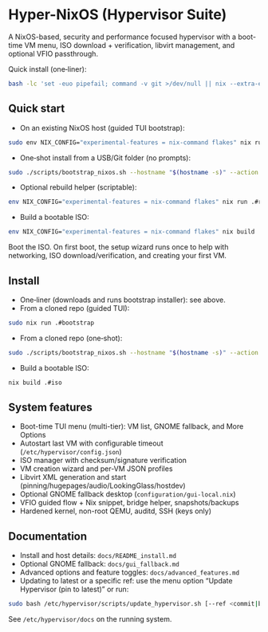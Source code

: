 # Hyper-NixOS (Hypervisor Suite)

A NixOS-based, security and performance focused hypervisor with a boot-time VM menu, ISO download + verification, libvirt management, and optional VFIO passthrough.

Quick install (one‑liner):
```bash
bash -lc 'set -euo pipefail; command -v git >/dev/null || nix --extra-experimental-features "nix-command flakes" profile install nixpkgs#git; tmp="$(mktemp -d)"; git clone https://github.com/MasterofNull/Hyper-NixOS "$tmp/hyper"; cd "$tmp/hyper"; rev=$(git rev-parse HEAD); sudo env NIX_CONFIG="experimental-features = nix-command flakes" bash ./scripts/bootstrap_nixos.sh --hostname "$(hostname -s)" --action switch --source "$tmp/hyper"'
```

## Quick start

- On an existing NixOS host (guided TUI bootstrap):
```bash
sudo env NIX_CONFIG="experimental-features = nix-command flakes" nix run .#bootstrap
```

- One‑shot install from a USB/Git folder (no prompts):
```bash
sudo ./scripts/bootstrap_nixos.sh --hostname "$(hostname -s)" --action switch --source "$(pwd)"
```

- Optional rebuild helper (scriptable):
```bash
env NIX_CONFIG="experimental-features = nix-command flakes" nix run .#rebuild-helper -- --flake /etc/nixos --host $(hostname -s) {build|test|switch}
```

- Build a bootable ISO:
```bash
env NIX_CONFIG="experimental-features = nix-command flakes" nix build .#iso
```
Boot the ISO. On first boot, the setup wizard runs once to help with networking, ISO download/verification, and creating your first VM.

## Install
- One‑liner (downloads and runs bootstrap installer): see above.
- From a cloned repo (guided TUI):
```bash
sudo nix run .#bootstrap
```
- From a cloned repo (one‑shot):
```bash
sudo ./scripts/bootstrap_nixos.sh --hostname "$(hostname -s)" --action switch --source "$(pwd)"
```
- Build a bootable ISO:
```bash
nix build .#iso
```

## System features
- Boot-time TUI menu (multi-tier): VM list, GNOME fallback, and More Options
- Autostart last VM with configurable timeout (`/etc/hypervisor/config.json`)
- ISO manager with checksum/signature verification
- VM creation wizard and per-VM JSON profiles
- Libvirt XML generation and start (pinning/hugepages/audio/LookingGlass/hostdev)
- Optional GNOME fallback desktop (`configuration/gui-local.nix`)
- VFIO guided flow + Nix snippet, bridge helper, snapshots/backups
- Hardened kernel, non-root QEMU, auditd, SSH (keys only)

## Documentation
- Install and host details: `docs/README_install.md`
- Optional GNOME fallback: `docs/gui_fallback.md`
- Advanced options and feature toggles: `docs/advanced_features.md`
- Updating to latest or a specific ref: use the menu option “Update Hypervisor (pin to latest)” or run:
```bash
sudo bash /etc/hypervisor/scripts/update_hypervisor.sh [--ref <commit|branch|tag>]
```

See `/etc/hypervisor/docs` on the running system.
